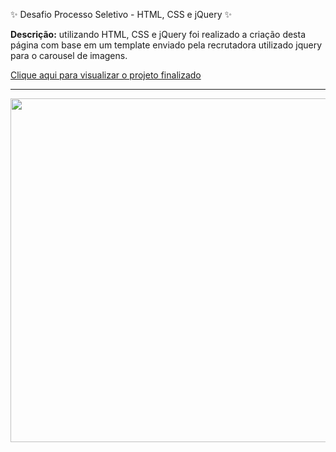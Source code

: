 ✨ Desafio Processo Seletivo - HTML, CSS e jQuery ✨

**Descrição:** utilizando HTML, CSS e jQuery foi realizado a criação desta página com base em um template enviado pela recrutadora 
utilizado jquery para o carousel de imagens. <br>

[Clique aqui para visualizar o projeto finalizado](https://jessicamotta.github.io/ProcessoSeletivo/) <hr>

<!--Imagem Template-->
<div align ="center" >
<img src ="https://user-images.githubusercontent.com/80103910/180449412-4985b99c-8930-452e-a769-ea928816b4bf.jpeg" width="550px" height="550px" />
</div>
